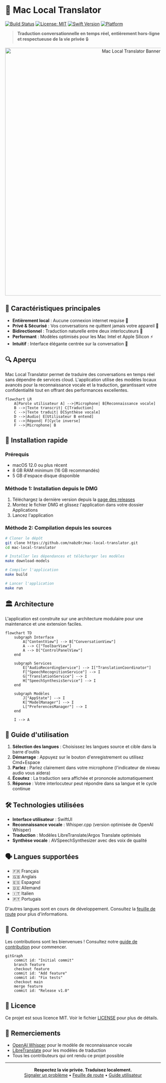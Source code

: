 # 🎤 Mac Local Translator

[![Build Status](https://img.shields.io/github/workflow/status/nabz0r/mac-local-translator/CI?style=flat-square)](https://github.com/nabz0r/mac-local-translator/actions)
[![License: MIT](https://img.shields.io/badge/License-MIT-blue.svg?style=flat-square)](https://opensource.org/licenses/MIT)
[![Swift Version](https://img.shields.io/badge/Swift-5.7-orange.svg?style=flat-square)](https://swift.org)
[![Platform](https://img.shields.io/badge/Platform-macOS%2012%2B-lightgrey?style=flat-square)](https://www.apple.com/macos/)

> **Traduction conversationnelle en temps réel, entièrement hors-ligne et respectueuse de la vie privée** 🔒

<p align="center">
  <img src="resources/images/app_banner.png" alt="Mac Local Translator Banner" width="800">
</p>

## 🌟 Caractéristiques principales

- **Entièrement local** : Aucune connexion internet requise 📶
- **Privé & Sécurisé** : Vos conversations ne quittent jamais votre appareil 🔐
- **Bidirectionnel** : Traduction naturelle entre deux interlocuteurs 👥
- **Performant** : Modèles optimisés pour les Mac Intel et Apple Silicon ⚡
- **Intuitif** : Interface élégante centrée sur la conversation 💬

## 🔍 Aperçu

Mac Local Translator permet de traduire des conversations en temps réel sans dépendre de services cloud. L'application utilise des modèles locaux avancés pour la reconnaissance vocale et la traduction, garantissant votre confidentialité tout en offrant des performances excellentes.

```mermaid
flowchart LR
    A[Parole utilisateur A] -->|Microphone| B[Reconnaissance vocale]
    B -->|Texte transcrit| C[Traduction]
    C -->|Texte traduit| D[Synthèse vocale]
    D -->|Audio| E[Utilisateur B entend]
    E -->|Répond| F[Cycle inverse]
    F -->|Microphone| B
```

## 🚀 Installation rapide

### Prérequis
- macOS 12.0 ou plus récent
- 8 GB RAM minimum (16 GB recommandés)
- 5 GB d'espace disque disponible

### Méthode 1: Installation depuis le DMG
1. Téléchargez la dernière version depuis la [page des releases](https://github.com/nabz0r/mac-local-translator/releases)
2. Montez le fichier DMG et glissez l'application dans votre dossier Applications
3. Lancez l'application

### Méthode 2: Compilation depuis les sources

```bash
# Cloner le dépôt
git clone https://github.com/nabz0r/mac-local-translator.git
cd mac-local-translator

# Installer les dépendances et télécharger les modèles
make download-models

# Compiler l'application
make build

# Lancer l'application
make run
```

## 🏛️ Architecture

L'application est construite sur une architecture modulaire pour une maintenance et une extension faciles.

```mermaid
flowchart TD
    subgraph Interface
        A["ContentView"] --> B["ConversationView"]
        A --> C["ToolbarView"]
        A --> D["ControlPanelView"]
    end
    
    subgraph Services
        E["AudioRecordingService"] --> I["TranslationCoordinator"]
        F["SpeechRecognitionService"] --> I
        G["TranslationService"] --> I
        H["SpeechSynthesisService"] --> I
    end
    
    subgraph Modèles
        J["AppState"] --> I
        K["ModelManager"] --> I
        L["PreferencesManager"] --> I
    end
    
    I --> A
```

## 🎯 Guide d'utilisation

1. **Sélection des langues** : Choisissez les langues source et cible dans la barre d'outils
2. **Démarrage** : Appuyez sur le bouton d'enregistrement ou utilisez Cmd+Espace
3. **Parlez** : Parlez clairement dans votre microphone (l'indicateur de niveau audio vous aidera)
4. **Écoutez** : La traduction sera affichée et prononcée automatiquement
5. **Réponse** : Votre interlocuteur peut répondre dans sa langue et le cycle continue

## 🛠️ Technologies utilisées

- **Interface utilisateur** : SwiftUI
- **Reconnaissance vocale** : Whisper.cpp (version optimisée de OpenAI Whisper)
- **Traduction** : Modèles LibreTranslate/Argos Translate optimisés
- **Synthèse vocale** : AVSpeechSynthesizer avec des voix de qualité

## 🗣️ Langues supportées

- 🇫🇷 Français
- 🇬🇧 Anglais
- 🇪🇸 Espagnol
- 🇩🇪 Allemand
- 🇮🇹 Italien
- 🇵🇹 Portugais

D'autres langues sont en cours de développement. Consultez la [feuille de route](ROADMAP.md) pour plus d'informations.

## 👥 Contribution

Les contributions sont les bienvenues ! Consultez notre [guide de contribution](CONTRIBUTING.md) pour commencer.

```mermaid
gitGraph
    commit id: "Initial commit"
    branch feature
    checkout feature
    commit id: "Add feature"
    commit id: "Fix tests"
    checkout main
    merge feature
    commit id: "Release v1.0"
```

## 📝 Licence

Ce projet est sous licence MIT. Voir le fichier [LICENSE](LICENSE) pour plus de détails.

## 🙏 Remerciements

- [OpenAI Whisper](https://github.com/openai/whisper) pour le modèle de reconnaissance vocale
- [LibreTranslate](https://github.com/LibreTranslate/LibreTranslate) pour les modèles de traduction
- Tous les contributeurs qui ont rendu ce projet possible

---

<p align="center">
  <b>Respectez la vie privée. Traduisez localement.</b><br>
  <a href="https://github.com/nabz0r/mac-local-translator/issues">Signaler un problème</a> •
  <a href="ROADMAP.md">Feuille de route</a> •
  <a href="docs/user_guide.md">Guide utilisateur</a>
</p>